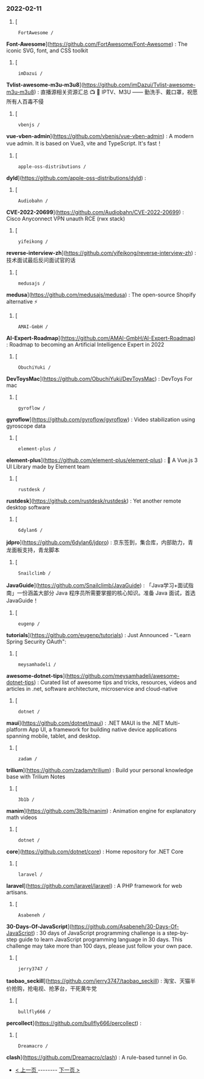 ### 2022-02-11 
1. [
    

        FortAwesome /
**Font-Awesome**](https://github.com/FortAwesome/Font-Awesome) : The iconic SVG, font, and CSS toolkit
1. [
    

        imDazui /
**Tvlist-awesome-m3u-m3u8**](https://github.com/imDazui/Tvlist-awesome-m3u-m3u8) : 直播源相关资源汇总 📺 💯 IPTV、M3U —— 勤洗手、戴口罩，祝愿所有人百毒不侵
1. [
    

        vbenjs /
**vue-vben-admin**](https://github.com/vbenjs/vue-vben-admin) : A modern vue admin. It is based on Vue3, vite and TypeScript. It's fast！
1. [
    

        apple-oss-distributions /
**dyld**](https://github.com/apple-oss-distributions/dyld) : 
1. [
    

        Audiobahn /
**CVE-2022-20699**](https://github.com/Audiobahn/CVE-2022-20699) : Cisco Anyconnect VPN unauth RCE (rwx stack)
1. [
    

        yifeikong /
**reverse-interview-zh**](https://github.com/yifeikong/reverse-interview-zh) : 技术面试最后反问面试官的话
1. [
    

        medusajs /
**medusa**](https://github.com/medusajs/medusa) : The open-source Shopify alternative ⚡️
1. [
    

        AMAI-GmbH /
**AI-Expert-Roadmap**](https://github.com/AMAI-GmbH/AI-Expert-Roadmap) : Roadmap to becoming an Artificial Intelligence Expert in 2022
1. [
    

        ObuchiYuki /
**DevToysMac**](https://github.com/ObuchiYuki/DevToysMac) : DevToys For mac
1. [
    

        gyroflow /
**gyroflow**](https://github.com/gyroflow/gyroflow) : Video stabilization using gyroscope data
1. [
    

        element-plus /
**element-plus**](https://github.com/element-plus/element-plus) : 🎉 A Vue.js 3 UI Library made by Element team
1. [
    

        rustdesk /
**rustdesk**](https://github.com/rustdesk/rustdesk) : Yet another remote desktop software
1. [
    

        6dylan6 /
**jdpro**](https://github.com/6dylan6/jdpro) : 京东签到，集合库，内部助力，青龙面板支持，青龙脚本
1. [
    

        Snailclimb /
**JavaGuide**](https://github.com/Snailclimb/JavaGuide) : 「Java学习+面试指南」一份涵盖大部分 Java 程序员所需要掌握的核心知识。准备 Java 面试，首选 JavaGuide！
1. [
    

        eugenp /
**tutorials**](https://github.com/eugenp/tutorials) : Just Announced - "Learn Spring Security OAuth":
1. [
    

        meysamhadeli /
**awesome-dotnet-tips**](https://github.com/meysamhadeli/awesome-dotnet-tips) : Curated list of awesome tips and tricks, resources, videos and articles in .net, software architecture, microservice and cloud-native
1. [
    

        dotnet /
**maui**](https://github.com/dotnet/maui) : .NET MAUI is the .NET Multi-platform App UI, a framework for building native device applications spanning mobile, tablet, and desktop.
1. [
    

        zadam /
**trilium**](https://github.com/zadam/trilium) : Build your personal knowledge base with Trilium Notes
1. [
    

        3b1b /
**manim**](https://github.com/3b1b/manim) : Animation engine for explanatory math videos
1. [
    

        dotnet /
**core**](https://github.com/dotnet/core) : Home repository for .NET Core
1. [
    

        laravel /
**laravel**](https://github.com/laravel/laravel) : A PHP framework for web artisans.
1. [
    

        Asabeneh /
**30-Days-Of-JavaScript**](https://github.com/Asabeneh/30-Days-Of-JavaScript) : 30 days of JavaScript programming challenge is a step-by-step guide to learn JavaScript programming language in 30 days. This challenge may take more than 100 days, please just follow your own pace.
1. [
    

        jerry3747 /
**taobao_seckill**](https://github.com/jerry3747/taobao_seckill) : 淘宝、天猫半价抢购，抢电视、抢茅台，干死黄牛党
1. [
    

        bullfly666 /
**percollect**](https://github.com/bullfly666/percollect) : 
1. [
    

        Dreamacro /
**clash**](https://github.com/Dreamacro/clash) : A rule-based tunnel in Go. 

- [ < 上一页 ](https://github.com/able8/github-trending-daily-record/blob/master/2022-02-10.md) -------- [ 下一页 > ](https://github.com/able8/github-trending-daily-record/blob/master/2022-02-12.md)